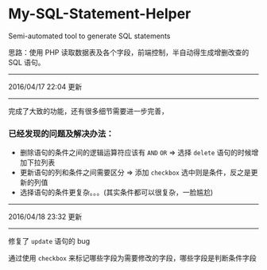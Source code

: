# My-SQL-Statement-Helper
Semi-automated tool to generate SQL statements

思路：使用 PHP 读取数据表及各个字段，前端控制，半自动得生成增删改查的 SQL 语句。

-------
2016/04/17 22:04 更新

-------

完成了大致的功能，还有很多细节需要进一步完善，
### 已经发现的问题及解决办法：

* 删除语句的条件之间的逻辑运算符应该有 ```AND``` ```OR``` => 选择 ```delete``` 语句的时候增加下拉列表
* 更新语句的列和条件之间需要区分 => 添加 ```checkbox``` 选中则是条件，反之是更新的列值
* 选择语句的条件更复杂。。。(其实条件都可以很复杂，一脸尴尬)

-------
2016/04/18 23:32 更新

-------

修复了 ```update``` 语句的 bug 

通过使用 ```checkbox``` 来标记哪些字段为需要修改的字段，哪些字段是判断条件字段

